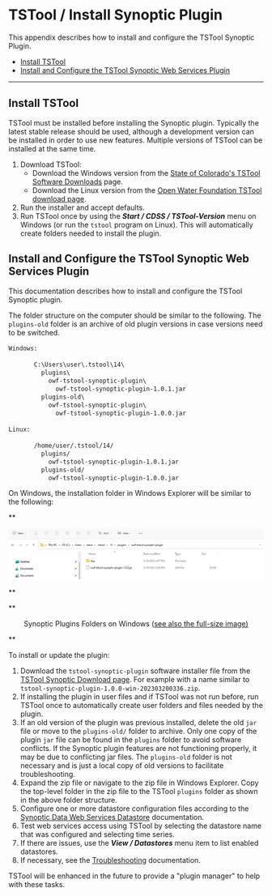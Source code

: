 # TSTool / Install Synoptic Plugin #

This appendix describes how to install and configure the TSTool Synoptic Plugin.

*   [Install TSTool](#install-tstool)
*   [Install and Configure the TSTool Synoptic Web Services Plugin](#install-and-configure-the-tstool-synoptic-web-services-plugin)

-------

## Install TSTool ##

TSTool must be installed before installing the Synoptic plugin.
Typically the latest stable release should be used, although a development version can be installed
in order to use new features.
Multiple versions of TSTool can be installed at the same time.

1.  Download TSTool:
    *   Download the Windows version from the
        [State of Colorado's TSTool Software Downloads](https://opencdss.state.co.us/tstool/) page.
    *   Download the Linux version from the
        [Open Water Foundation TSTool download page](https://software.openwaterfoundation.org/tstool/).
2.  Run the installer and accept defaults.
3.  Run TSTool once by using the ***Start / CDSS / TSTool-Version*** menu on Windows
    (or run the `tstool` program on Linux).
    This will automatically create folders needed to install the plugin.

## Install and Configure the TSTool Synoptic Web Services Plugin ##

This documentation describes how to install and configure the TSTool Synoptic plugin.

The folder structure on the computer should be similar to the following.
The `plugins-old` folder is an archive of old plugin versions in case versions need to be switched.

```
Windows:

       C:\Users\user\.tstool\14\
         plugins\
           owf-tstool-synoptic-plugin\
             owf-tstool-synoptic-plugin-1.0.1.jar
         plugins-old\
           owf-tstool-synoptic-plugin\
             owf-tstool-synoptic-plugin-1.0.0.jar

Linux:

       /home/user/.tstool/14/
         plugins/
           owf-tstool-synoptic-plugin-1.0.1.jar
         plugins-old/
           owf-tstool-synoptic-plugin-1.0.0.jar
```

On Windows, the installation folder in Windows Explorer will be similar to the following:

**<p style="text-align: center;">
![windows-plugins](windows-plugins.png)
</p>**

**<p style="text-align: center;">
Synoptic Plugins Folders on Windows (<a href="../windows-plugins.png">see also the full-size image)</a>
</p>**

To install or update the plugin:

1.  Download the `tstool-synoptic-plugin` software installer file from the
    [TSTool Synoptic Download page](https://software.openwaterfoundation.org/tstool-synoptic-plugin/).
    For example with a name similar to `tstool-synoptic-plugin-1.0.0-win-202303200336.zip`.
2.  If installing the plugin in user files and if TSTool was not run before,
    run TSTool once to automatically create user folders and files needed by the plugin.
3.  If an old version of the plugin was previous installed,
    delete the old `jar` file or move to the `plugins-old/` folder to archive.
    Only one copy of the plugin `jar` file can be found in the `plugins` folder to avoid software conflicts.
    If the Synoptic plugin features are not functioning properly, it may be due to conflicting jar files.
    The `plugins-old` folder is not necessary and is just a local copy of old versions to facilitate troubleshooting.
4.  Expand the zip file or navigate to the zip file in Windows Explorer.
    Copy the top-level folder in the zip file to the TSTool `plugins` folder
    as shown in the above folder structure.
5.  Configure one or more datastore configuration files according to the
    [Synoptic Data Web Services Datastore](../datastore-ref/Synoptic/Synoptic.md#datastore-configuration-file) documentation.
6.  Test web services access using TSTool by selecting the datastore name that was configured and selecting time series.
7.  If there are issues, use the ***View / Datastores*** menu item to list enabled datastores.
8.  If necessary, see the [Troubleshooting](../troubleshooting/troubleshooting.md) documentation.

TSTool will be enhanced in the future to provide a "plugin manager" to help with these tasks.
